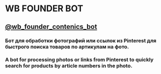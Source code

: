 # WB FOUNDER BOT 
## [@wb_founder_contenics_bot](https://t.me/wb_founder_contenics_bot)

### Бот для обработки фотографий или ссылок из Pinterest для быстрого поиска товаров по артикулам на фото.

### A bot for processing photos or links from Pinterest to quickly search for products by article numbers in the photo.